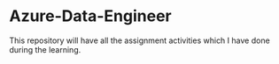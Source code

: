 # Azure-Data-Engineer
This repository will have all the assignment activities which I have done during the learning.
